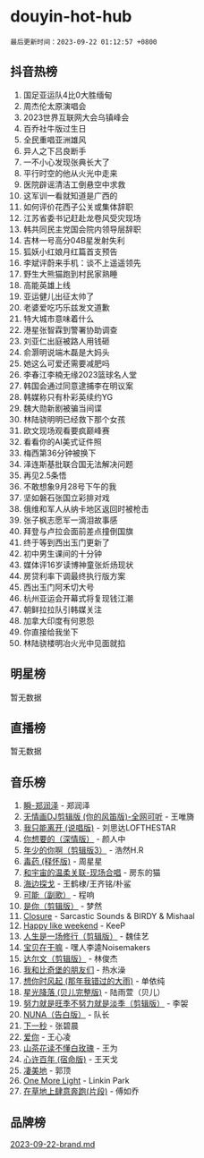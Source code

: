 # douyin-hot-hub

`最后更新时间：2023-09-22 01:12:57 +0800`

## 抖音热榜

1. 国足亚运队4比0大胜缅甸
1. 周杰伦太原演唱会
1. 2023世界互联网大会乌镇峰会
1. 百乔社牛版过生日
1. 全民重唱亚洲雄风
1. 异人之下吕良断手
1. 一不小心发现张典长大了
1. 平行时空的他从火光中走来
1. 医院辟谣清洁工倒悬空中求救
1. 这军训一看就知道是广西的
1. 如何评价花西子公关或集体辞职
1. 江苏省委书记赶赴龙卷风受灾现场
1. 韩共同民主党国会院内领导层辞职
1. 吉林一号高分04B星发射失利
1. 狐妖小红娘月红篇首支预告
1. 李斌评蔚来手机：谈不上遥遥领先
1. 野生大熊猫跑到村民家熟睡
1. 高能英雄上线
1. 亚运健儿出征太帅了
1. 老婆爱吃巧乐兹发文道歉
1. 特大城市意味着什么
1. 港星张智霖到警署协助调查
1. 刘亚仁出庭被路人用钱砸
1. 俞灏明说端木磊是大妈头
1. 她这么可爱还需要减肥吗
1. 李春江李楠无缘2023篮球名人堂
1. 韩国会通过同意逮捕李在明议案
1. 韩媒称只有朴彩英续约YG
1. 魏大勋新剧被骗当间谍
1. 林陆骁明明已经救下那个女孩
1. 欧文现场观看要疯巅峰赛
1. 看看你的AI美式证件照
1. 梅西第36分钟被换下
1. 泽连斯基批联合国无法解决问题
1. 再见2.5条悟
1. 不敢想象9月28号下午的我
1. 坚如磐石张国立彩排对戏
1. 俄维和军人从纳卡地区返回时被枪击
1. 张子枫志愿军一滴泪故事感
1. 拜登与卢拉会面前差点撞倒国旗
1. 终于等到西出玉门更新了
1. 初中男生课间的十分钟
1. 媒体评16岁读博神童张炘炀现状
1. 房贷利率下调最终执行版方案
1. 西出玉门阿禾切大号
1. 杭州亚运会开幕式将复现钱江潮
1. 朝鲜拉拉队引韩媒关注
1. 加拿大印度有何恩怨
1. 你直接给我坐下
1. 林陆骁楼明冶火光中见面就掐

## 明星榜

暂无数据

## 直播榜

暂无数据

## 音乐榜

1. [瞬-郑润泽](https://sf6-cdn-tos.douyinstatic.com/obj/tos-cn-ve-2774/oYXHIohzvbNAzBhHgyksWpRM4bfkDsBdBDAynw) - 郑润泽
1. [无情画DJ剪辑版 (你的风笛版)-全网可听](https://sf6-cdn-tos.douyinstatic.com/obj/tos-cn-ve-2774/oAjAQCzkfhUUdip24sc3BAIW1NyIMoFNwyMS8h) - 王唯旖
1. [我只能离开 (说唱版)](https://sf6-cdn-tos.douyinstatic.com/obj/tos-cn-ve-2774/oA7eutBAQjZQDuej2bOyxYUvk6PSqnYx8TDgCB) - 刘思达LOFTHESTAR
1. [你想要的（深情版）](https://sf3-cdn-tos.douyinstatic.com/obj/tos-cn-ve-2774/oIMnk8GFpoYUtBP39qsBLeMCDPQxxYcI4gbeZS) - 颜人中
1. [年少的你啊（剪辑版3）](https://sf6-cdn-tos.douyinstatic.com/obj/tos-cn-ve-2774/oo2vDGhzyAtN1QLfh5k1iBIpWAv2NOZQysM5tK) - 浩然H.R
1. [毒药 (释怀版)](https://sf3-cdn-tos.douyinstatic.com/obj/tos-cn-ve-2774/oYILMEAzspdZBIzy4frJNB8ZHPHWAhiwowd4Ad) - 周星星
1. [和宇宙的温柔关联-现场合唱](https://sf3-cdn-tos.douyinstatic.com/obj/tos-cn-ve-2774/o0hONGDYQBgk0e5bqDeQOonVmncA6tC2nBwZLT) - 房东的猫
1. [海边探戈](https://sf6-cdn-tos.douyinstatic.com/obj/tos-cn-ve-2774/os9gE0VQCGqt6VQkZDyBBYvfSDY0QFe3vVmubn) - 王鹤棣/王齐铭/朴鲨
1. [可能（副歌）](https://sf3-cdn-tos.douyinstatic.com/obj/tos-cn-ve-2774/cde1731888894259b333569393c2fb51) - 程响
1. [是你（剪辑版）](https://sf6-cdn-tos.douyinstatic.com/obj/tos-cn-ve-2774/46019dae783c4c969944217fe1cfafc4) - 梦然
1. [Closure](https://sf6-cdn-tos.douyinstatic.com/obj/tos-cn-ve-2774/84f7422b29f94b78a5f3b0386275db35) - Sarcastic Sounds & BIRDY & Mishaal
1. [Happy like weekend](https://sf3-cdn-tos.douyinstatic.com/obj/tos-cn-ve-2774/o0OfAnfYcF4hwK8mwGGQx597Wf1QAOb9KehnDk) - KeeP
1. [人生是一场修行（剪辑版）](https://sf6-cdn-tos.douyinstatic.com/obj/tos-cn-ve-2774/o0sAifg0HRuNkBG4VyVJBzh0UdIWMRjxzm0zhQ) - 魏佳艺
1. [宝贝在干嘛](https://sf6-cdn-tos.douyinstatic.com/obj/tos-cn-ve-2774/okW4hBCfJI5B2ZEgTCtikhMW7IafzNrBQIYkpJ) - 嘿人李逵Noisemakers
1. [达尔文（剪辑版）](https://sf6-cdn-tos.douyinstatic.com/obj/tos-cn-ve-2774/oQuPQQmEgnCeZsgKQ78VBZjNVtegzBGpoSbQPD) - 林俊杰
1. [我和比奇堡的朋友们](https://sf3-cdn-tos.douyinstatic.com/obj/tos-cn-ve-2774/f0505db981ea4a6d91453a15924a82aa) - 热水澡
1. [想你时风起 (那年我错过的大雨)](https://sf6-cdn-tos.douyinstatic.com/obj/tos-cn-ve-2774/ooR7G8ftDMzIgnxa0HbReM4CZ74qknQABLtHB1) - 单依纯
1. [星光降落 (贝儿完整版)](https://sf3-cdn-tos.douyinstatic.com/obj/tos-cn-ve-2774/okwB9hAwyAtsFFkFBzAX1hOOfQuIoMNs0W2Mwr) - 陆雨萱（贝儿）
1. [努力就是旺季不努力就是淡季（剪辑版）](https://sf3-cdn-tos.douyinstatic.com/obj/tos-cn-ve-2774/o4dAb7kbHfZCDv9tePCcuQYnpgyClTtB2Fb7vA) - 李袈
1. [NUNA（告白版）](https://sf3-cdn-tos.douyinstatic.com/obj/tos-cn-ve-2774/a65828cbd8ce41a78a430a58b49f4feb) - 队长
1. [下一秒](https://sf3-cdn-tos.douyinstatic.com/obj/tos-cn-ve-2774/16eedda97153423db2501ff6373be86a) - 张碧晨
1. [爱你](https://sf3-cdn-tos.douyinstatic.com/obj/tos-cn-ve-2774/738d8b240f1e4519b44cf31c84e02e24) - 王心凌
1. [山茶花读不懂白玫瑰](https://sf3-cdn-tos.douyinstatic.com/obj/tos-cn-ve-2774/osfn8B7DktrRHEPJgPCfDbw7QDQEkwC16BxZg9) - 王为
1. [心许百年 (宿命版)](https://sf6-cdn-tos.douyinstatic.com/obj/tos-cn-ve-2774/oM4tBu7QOMCTVT7rK1Pe5NHGFghPMBzykI9ZBf) - 王天戈
1. [凄美地](https://sf6-cdn-tos.douyinstatic.com/obj/tos-cn-ve-2774/oshF4RgFMhmTSa4jCaHNUXI0NetFtBBQBzBZdf) - 郭顶
1. [One More Light](https://sf6-cdn-tos.douyinstatic.com/obj/tos-cn-ve-2774/okIBCInhecoGOE5h6ZvqCBYtfXCIMQEbgkRKgD) - Linkin Park
1. [在草地上肆意奔跑(片段)](https://sf3-cdn-tos.douyinstatic.com/obj/tos-cn-ve-2774/8831d494742f45dabdfa8adb8b817259) - 傅如乔

## 品牌榜

[2023-09-22-brand.md](2023-09-22-brand.md)
